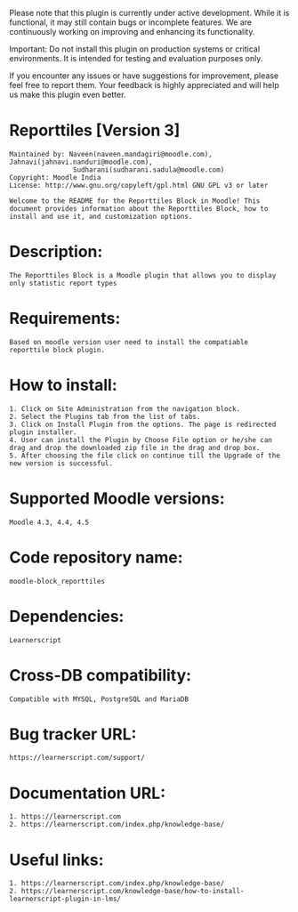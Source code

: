 Please note that this plugin is currently under active development. While it is functional, it may still contain bugs or incomplete features. We are continuously working on improving and enhancing its functionality.

Important: Do not install this plugin on production systems or critical environments. It is intended for testing and evaluation purposes only.

If you encounter any issues or have suggestions for improvement, please feel free to report them. Your feedback is highly appreciated and will help us make this plugin even better.

# Reporttiles [Version 3]

	Maintained by: Naveen(naveen.mandagiri@moodle.com), Jahnavi(jahnavi.nanduri@moodle.com),
					Sudharani(sudharani.sadula@moodle.com)
	Copyright: Moodle India
	License: http://www.gnu.org/copyleft/gpl.html GNU GPL v3 or later

	Welcome to the README for the Reporttiles Block in Moodle! This document provides information about the Reporttiles Block, how to install and use it, and customization options.

# Description:

	The Reporttiles Block is a Moodle plugin that allows you to display only statistic report types

# Requirements:
	Based on moodle version user need to install the compatiable reporttile block plugin.

# How to install:

	1. Click on Site Administration from the navigation block.
	2. Select the Plugins tab from the list of tabs.
	3. Click on Install Plugin from the options. The page is redirected plugin installer.
	4. User can install the Plugin by Choose File option or he/she can drag and drop the downloaded zip file in the drag and drop box.
	5. After choosing the file click on continue till the Upgrade of the new version is successful.

# Supported Moodle versions:
	Moodle 4.3, 4.4, 4.5

# Code repository name:
	moodle-block_reporttiles

# Dependencies:
	Learnerscript

# Cross-DB compatibility:
	Compatible with MYSQL, PostgreSQL and MariaDB

# Bug tracker URL:
	https://learnerscript.com/support/

# Documentation URL:
	1. https://learnerscript.com
	2. https://learnerscript.com/index.php/knowledge-base/

# Useful links:

	1. https://learnerscript.com/index.php/knowledge-base/
	2. https://learnerscript.com/knowledge-base/how-to-install-learnerscript-plugin-in-lms/
